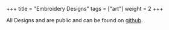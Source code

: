 +++
title = "Embroidery Designs"
tags = ["art"]
weight = 2
+++

All Designs and are public and can be found on [github](https://github.com/DasUnicorn/embroidery).

